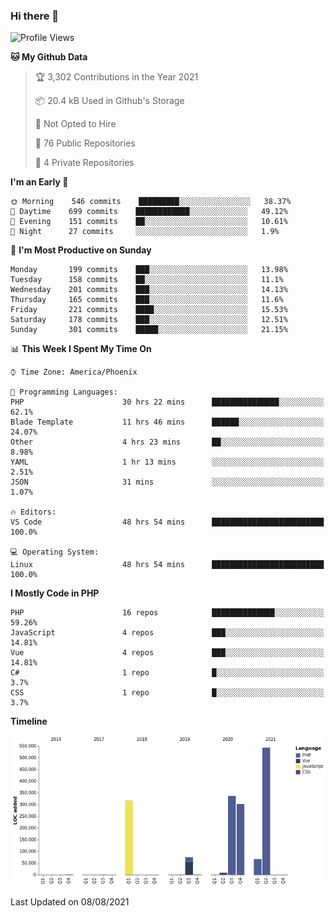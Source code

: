 ### Hi there 👋

<!--START_SECTION:waka-->
![Profile Views](http://img.shields.io/badge/Profile%20Views-0-blue)

**🐱 My Github Data** 

> 🏆 3,302 Contributions in the Year 2021
 > 
> 📦 20.4 kB Used in Github's Storage 
 > 
> 🚫 Not Opted to Hire
 > 
> 📜 76 Public Repositories 
 > 
> 🔑 4 Private Repositories  
 > 
**I'm an Early 🐤** 

```text
🌞 Morning    546 commits    █████████░░░░░░░░░░░░░░░░   38.37% 
🌆 Daytime    699 commits    ████████████░░░░░░░░░░░░░   49.12% 
🌃 Evening    151 commits    ██░░░░░░░░░░░░░░░░░░░░░░░   10.61% 
🌙 Night      27 commits     ░░░░░░░░░░░░░░░░░░░░░░░░░   1.9%

```
📅 **I'm Most Productive on Sunday** 

```text
Monday       199 commits    ███░░░░░░░░░░░░░░░░░░░░░░   13.98% 
Tuesday      158 commits    ██░░░░░░░░░░░░░░░░░░░░░░░   11.1% 
Wednesday    201 commits    ███░░░░░░░░░░░░░░░░░░░░░░   14.13% 
Thursday     165 commits    ███░░░░░░░░░░░░░░░░░░░░░░   11.6% 
Friday       221 commits    ████░░░░░░░░░░░░░░░░░░░░░   15.53% 
Saturday     178 commits    ███░░░░░░░░░░░░░░░░░░░░░░   12.51% 
Sunday       301 commits    █████░░░░░░░░░░░░░░░░░░░░   21.15%

```


📊 **This Week I Spent My Time On** 

```text
⌚︎ Time Zone: America/Phoenix

💬 Programming Languages: 
PHP                      30 hrs 22 mins      ███████████████░░░░░░░░░░   62.1% 
Blade Template           11 hrs 46 mins      ██████░░░░░░░░░░░░░░░░░░░   24.07% 
Other                    4 hrs 23 mins       ██░░░░░░░░░░░░░░░░░░░░░░░   8.98% 
YAML                     1 hr 13 mins        ░░░░░░░░░░░░░░░░░░░░░░░░░   2.51% 
JSON                     31 mins             ░░░░░░░░░░░░░░░░░░░░░░░░░   1.07%

🔥 Editors: 
VS Code                  48 hrs 54 mins      █████████████████████████   100.0%

💻 Operating System: 
Linux                    48 hrs 54 mins      █████████████████████████   100.0%

```

**I Mostly Code in PHP** 

```text
PHP                      16 repos            ██████████████░░░░░░░░░░░   59.26% 
JavaScript               4 repos             ███░░░░░░░░░░░░░░░░░░░░░░   14.81% 
Vue                      4 repos             ███░░░░░░░░░░░░░░░░░░░░░░   14.81% 
C#                       1 repo              █░░░░░░░░░░░░░░░░░░░░░░░░   3.7% 
CSS                      1 repo              █░░░░░░░░░░░░░░░░░░░░░░░░   3.7%

```


**Timeline**

![Chart not found](https://raw.githubusercontent.com/mikebronner/mikebronner/master/charts/bar_graph.png) 


 Last Updated on 08/08/2021
<!--END_SECTION:waka-->

<!--
**mikebronner/mikebronner** is a ✨ _special_ ✨ repository because its `README.md` (this file) appears on your GitHub profile.

Here are some ideas to get you started:

- 🔭 I’m currently working on ...
- 🌱 I’m currently learning ...
- 👯 I’m looking to collaborate on ...
- 🤔 I’m looking for help with ...
- 💬 Ask me about ...
- 📫 How to reach me: ...
- 😄 Pronouns: ...
- ⚡ Fun fact: ...
-->
